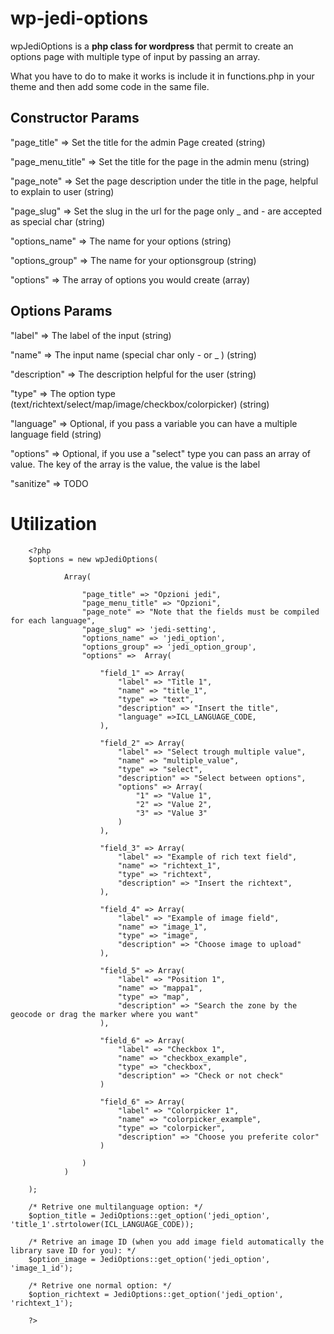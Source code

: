 wp-jedi-options
===============

wpJediOptions is a **php class for wordpress** that permit to create an options page with multiple type of input by passing an array.

What you have to do to make it works is include it in functions.php in your theme and then add some code in the same file.



Constructor Params
-----------------

"page_title" => Set the title for the admin Page created (string)

"page_menu_title" => Set the title for the page in the admin menu (string)

"page_note" => Set the page description under the title in the page, helpful to explain to user (string)

"page_slug" => Set the slug in the url for the page only _ and - are accepted as special char (string)

"options_name" => The name for your options (string)

"options_group" => The name for your optionsgroup (string)

"options" => The array of options you would create (array)

Options Params
--------------

"label" => The label of the input (string)

"name" => The input name (special char only - or _ ) (string)

"description" => The description helpful for the user (string)

"type" => The option type (text/richtext/select/map/image/checkbox/colorpicker) (string)

"language" => Optional, if you pass a variable you can have a multiple language field (string)

"options" => Optional, if you use a "select" type you can pass an array of value. The key of the array is the value, the value is the label

"sanitize" => TODO

Utilization
==

        <?php        
        $options = new wpJediOptions(
        
                Array(
                
                    "page_title" => "Opzioni jedi",
                    "page_menu_title" => "Opzioni",
                    "page_note" => "Note that the fields must be compiled for each language",
                    "page_slug" => 'jedi-setting',
                    "options_name" => 'jedi_option',
                    "options_group" => 'jedi_option_group',
                    "options" =>  Array(
                    
                        "field_1" => Array(
                            "label" => "Title 1",
                            "name" => "title_1",
                            "type" => "text",
                            "description" => "Insert the title",
                            "language" =>ICL_LANGUAGE_CODE,
                        ),
                        
                        "field_2" => Array(
                            "label" => "Select trough multiple value",
                            "name" => "multiple_value",
                            "type" => "select",
                            "description" => "Select between options",
                            "options" => Array(
                                "1" => "Value 1",
                                "2" => "Value 2",
                                "3" => "Value 3"
                            )
                        ),
                        
                        "field_3" => Array(
                            "label" => "Example of rich text field",
                            "name" => "richtext_1",
                            "type" => "richtext",
                            "description" => "Insert the richtext",
                        ),
                        
                        "field_4" => Array(
                            "label" => "Example of image field",
                            "name" => "image_1",
                            "type" => "image",
                            "description" => "Choose image to upload"
                        ),
                        
                        "field_5" => Array(
                            "label" => "Position 1",
                            "name" => "mappa1",
                            "type" => "map",
                            "description" => "Search the zone by the geocode or drag the marker where you want"
                        ),
                        
                        "field_6" => Array(
                            "label" => "Checkbox 1",
                            "name" => "checkbox_example",
                            "type" => "checkbox",
                            "description" => "Check or not check"
                        )
                        
                        "field_6" => Array(
                            "label" => "Colorpicker 1",
                            "name" => "colorpicker_example",
                            "type" => "colorpicker",
                            "description" => "Choose you preferite color"
                        )
                        
                    )
                )
        
        );
        
        /* Retrive one multilanguage option: */
        $option_title = JediOptions::get_option('jedi_option', 'title_1'.strtolower(ICL_LANGUAGE_CODE));
        
        /* Retrive an image ID (when you add image field automatically the library save ID for you): */
        $option_image = JediOptions::get_option('jedi_option', 'image_1_id');
        
        /* Retrive one normal option: */
        $option_richtext = JediOptions::get_option('jedi_option', 'richtext_1');
        
        ?>






        
